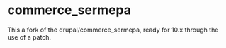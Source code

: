 # commerce_sermepa
This a fork of the drupal/commerce_sermepa, ready for 10.x through the use of a patch.
